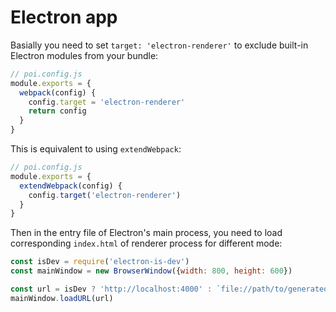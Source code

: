 # Electron app

Basially you need to set `target: 'electron-renderer'` to exclude built-in Electron modules from your bundle:

```js
// poi.config.js
module.exports = {
  webpack(config) {
    config.target = 'electron-renderer'
    return config
  }
}
```

This is equivalent to using `extendWebpack`:

```js
// poi.config.js
module.exports = {
  extendWebpack(config) {
    config.target('electron-renderer')
  }
}
```

Then in the entry file of Electron's main process, you need to load corresponding `index.html` of renderer process for different mode:

```js
const isDev = require('electron-is-dev')
const mainWindow = new BrowserWindow({width: 800, height: 600})

const url = isDev ? 'http://localhost:4000' : `file://path/to/generated/index.html`
mainWindow.loadURL(url)
```